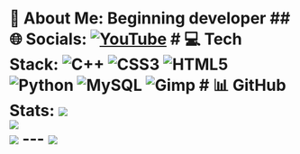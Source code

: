 # 💫 About Me: Beginning developer ## 🌐 Socials: [![YouTube](https://img.shields.io/badge/YouTube-%23FF0000.svg?logo=YouTube&logoColor=white)](https://youtube.com/@@maocutie) # 💻 Tech Stack: ![C++](https://img.shields.io/badge/c++-%2300599C.svg?style=for-the-badge&logo=c%2B%2B&logoColor=white) ![CSS3](https://img.shields.io/badge/css3-%231572B6.svg?style=for-the-badge&logo=css3&logoColor=white) ![HTML5](https://img.shields.io/badge/html5-%23E34F26.svg?style=for-the-badge&logo=html5&logoColor=white) ![Python](https://img.shields.io/badge/python-3670A0?style=for-the-badge&logo=python&logoColor=ffdd54) ![MySQL](https://img.shields.io/badge/mysql-%2300000f.svg?style=for-the-badge&logo=mysql&logoColor=white) ![Gimp](https://img.shields.io/badge/Gimp-657D8B?style=for-the-badge&logo=gimp&logoColor=FFFFFF) # 📊 GitHub Stats: ![](https://github-readme-stats.vercel.app/api?username=maocute&theme=dracula&hide_border=false&include_all_commits=false&count_private=false)<br/> ![](https://github-readme-streak-stats.herokuapp.com/?user=maocute&theme=dracula&hide_border=false)<br/> ![](https://github-readme-stats.vercel.app/api/top-langs/?username=maocute&theme=dracula&hide_border=false&include_all_commits=false&count_private=false&layout=compact) --- [![](https://visitcount.itsvg.in/api?id=maocute&icon=0&color=1)](https://visitcount.itsvg.in) <!-- Proudly created with GPRM ( https://gprm.itsvg.in ) -->
